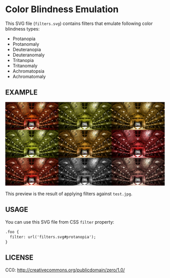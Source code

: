 Color Blindness Emulation
=========================

This SVG file (`filters.svg`) contains filters that emulate following color
blindness types:

- Protanopia
- Protanomaly
- Deuteranopia
- Deuteranomaly
- Tritanopia
- Tritanomaly
- Achromatopsia
- Achromatomaly


EXAMPLE
-------

![Results of color blindness emulation provided by `filters.svg`][1]

This preview is the result of applying filters against `test.jpg`.


USAGE
-----

You can use this SVG file from CSS `filter` property:

    .foo {
      filter: url('filters.svg#protanopia');
    }


LICENSE
-------

CC0: http://creativecommons.org/publicdomain/zero/1.0/


[1]: test-results.png
